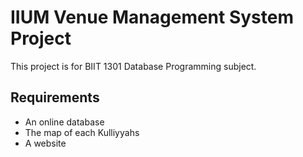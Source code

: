 # IIUM Venue Management System Project

This project is for BIIT 1301 Database Programming subject.

## Requirements

- An online database 
- The map of each Kulliyyahs
- A website

